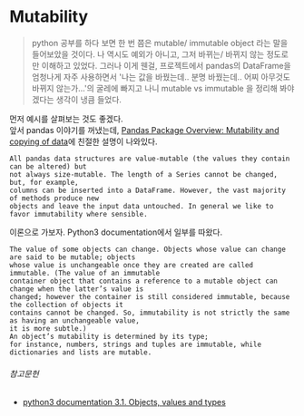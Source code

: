 # Mutability

> python 공부를 하다 보면 한 번 쯤은 mutable/ immutable object 라는 말을 들어보았을 것이다. 
나 역시도 예외가 아니고, 그저 바뀌는/ 바뀌지 않는 정도로만 이해하고 있었다. 
그러나 이게 웬걸, 프로젝트에서 pandas의 DataFrame을 엄청나게 자주 사용하면서 '나는 값을 바꿨는데.. 분명 바꿨는데.. 어찌 아무것도 바뀌지 않는가...'의 
굴레에 빠지고 나니 mutable vs immutable 을 정리해 봐야겠다는 생각이 냉큼 들었다. 


먼저 예시를 살펴보는 것도 좋겠다. <br>
앞서 pandas 이야기를 꺼냈는데, 
[Pandas Package Overview: Mutability and copying of data](https://pandas.pydata.org/pandas-docs/stable/getting_started/overview.html#mutability-and-copying-of-data)에
친절한 설명이 나와있다. 
```
All pandas data structures are value-mutable (the values they contain can be altered) but 
not always size-mutable. The length of a Series cannot be changed, but, for example, 
columns can be inserted into a DataFrame. However, the vast majority of methods produce new 
objects and leave the input data untouched. In general we like to favor immutability where sensible.
```

이론으로 가보자. Python3 documentation에서 일부를 따왔다.

```
The value of some objects can change. Objects whose value can change are said to be mutable; objects 
whose value is unchangeable once they are created are called immutable. (The value of an immutable 
container object that contains a reference to a mutable object can change when the latter’s value is 
changed; however the container is still considered immutable, because the collection of objects it 
contains cannot be changed. So, immutability is not strictly the same as having an unchangeable value, 
it is more subtle.) 
An object’s mutability is determined by its type; 
for instance, numbers, strings and tuples are immutable, while dictionaries and lists are mutable.
```

###### 참고문헌
- [python3 documentation 3.1. Objects, values and types](https://docs.python.org/3/reference/datamodel.html)
